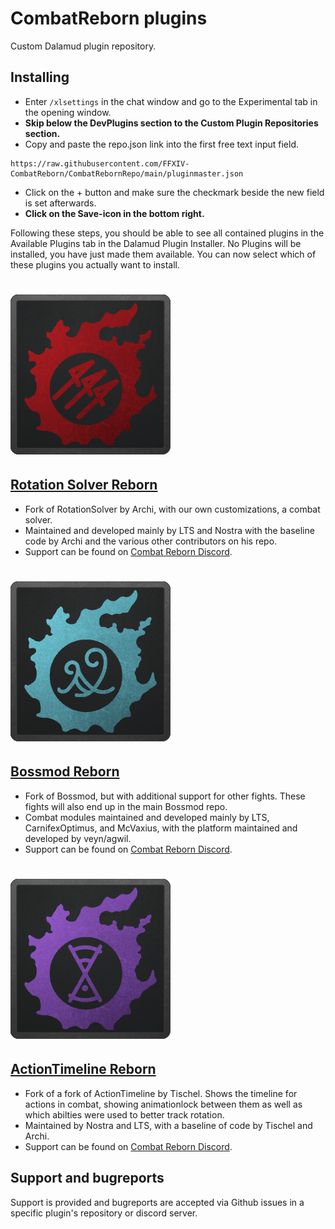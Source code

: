 # CombatReborn plugins
Custom Dalamud plugin repository.

## Installing
- Enter `/xlsettings` in the chat window and go to the Experimental tab in the opening window.
- **Skip below the DevPlugins section to the Custom Plugin Repositories section.**
- Copy and paste the repo.json link into the first free text input field.
```
https://raw.githubusercontent.com/FFXIV-CombatReborn/CombatRebornRepo/main/pluginmaster.json
```
- Click on the + button and make sure the checkmark beside the new field is set afterwards.
- **Click on the Save-icon in the bottom right.**

Following these steps, you should be able to see all contained plugins in the Available Plugins tab in the Dalamud Plugin Installer.
No Plugins will be installed, you have just made them available. You can now select which of these plugins you actually want to install.


# [![](https://raw.githubusercontent.com/FFXIV-CombatReborn/RebornAssets/main/IconAssets/RSR_Icon.png)](https://github.com/FFXIV-CombatReborn/RotationSolverReborn)
## [Rotation Solver Reborn](https://github.com/FFXIV-CombatReborn/RotationSolverReborn)
- Fork of RotationSolver by Archi, with our own customizations, a combat solver.
- Maintained and developed mainly by LTS and Nostra with the baseline code by Archi and the various other contributors on his repo. 
- Support can be found on [Combat Reborn Discord](https://discord.gg/p54TZMPnC9).


# [![](https://raw.githubusercontent.com/FFXIV-CombatReborn/RebornAssets/main/IconAssets/BMR_Icon.png)](https://github.com/FFXIV-CombatReborn/BossmodReborn)
## [Bossmod Reborn](https://github.com/FFXIV-CombatReborn/BossmodReborn)
- Fork of Bossmod, but with additional support for other fights. These fights will also end up in the main Bossmod repo.
- Combat modules maintained and developed mainly by LTS, CarnifexOptimus, and McVaxius, with the platform maintained and developed by veyn/agwil.
- Support can be found on [Combat Reborn Discord](https://discord.gg/p54TZMPnC9).


# [![](https://raw.githubusercontent.com/FFXIV-CombatReborn/RebornAssets/main/IconAssets/ATR_Icon.png)](https://github.com/FFXIV-CombatReborn/ActionTimelineReborn)
## [ActionTimeline Reborn](https://github.com/FFXIV-CombatReborn/ActionTimelineReborn)
- Fork of a fork of ActionTimeline by Tischel. Shows the timeline for actions in combat, showing animationlock between them as well as which abilties were used to better track rotation.
- Maintained by Nostra and LTS, with a baseline of code by Tischel and Archi.
- Support can be found on [Combat Reborn Discord](https://discord.gg/p54TZMPnC9).

## Support and bugreports
Support is provided and bugreports are accepted via Github issues in a specific plugin's repository or discord server.
